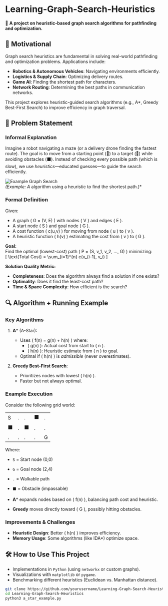 # Learning-Graph-Search-Heuristics  

🚀 **A project on heuristic-based graph search algorithms for pathfinding and optimization.**  

## 📌 Motivational  
Graph search heuristics are fundamental in solving real-world pathfinding and optimization problems. Applications include:  
- **Robotics & Autonomous Vehicles**: Navigating environments efficiently.  
- **Logistics & Supply Chain**: Optimizing delivery routes.  
- **Game AI**: Finding the shortest path for characters.  
- **Network Routing**: Determining the best paths in communication networks.  

This project explores heuristic-guided search algorithms (e.g., A*, Greedy Best-First Search) to improve efficiency in graph traversal.  

## 🎯 Problem Statement  

### **Informal Explanation**  
Imagine a robot navigating a maze (or a delivery drone finding the fastest route). The goal is to move from a starting point (🚩) to a target (🎯) while avoiding obstacles (⬛). Instead of checking every possible path (which is slow), we use *heuristics*—educated guesses—to guide the search efficiently.  

![Example Graph Search](https://miro.medium.com/v2/resize:fit:1400/1*ACtByjX2YrN9o8UvFqDuqw.png)  
*(Example: A* algorithm using a heuristic to find the shortest path.)*  

### **Formal Definition**  
Given:  
- A graph \( G = (V, E) \) with nodes \( V \) and edges \( E \).  
- A start node \( S \) and goal node \( G \).  
- A cost function \( c(u,v) \) for moving from node \( u \) to \( v \).  
- A heuristic function \( h(v) \) estimating the cost from \( v \) to \( G \).  

**Goal:**  
Find the optimal (lowest-cost) path \( P = (S, v_1, v_2, ..., G) \) minimizing:  
\[ \text{Total Cost} = \sum_{i=1}^{n} c(v_{i-1}, v_i) \]  

**Solution Quality Metric:**  
- **Completeness**: Does the algorithm always find a solution if one exists?  
- **Optimality**: Does it find the least-cost path?  
- **Time & Space Complexity**: How efficient is the search?  

## 🔍 Algorithm + Running Example  

### **Key Algorithms**  
1. **A*** (A-Star):  
   - Uses \( f(n) = g(n) + h(n) \) where:  
     - \( g(n) \): Actual cost from start to \( n \).  
     - \( h(n) \): Heuristic estimate from \( n \) to goal.  
   - Optimal if \( h(n) \) is *admissible* (never overestimates).  

2. **Greedy Best-First Search**:  
   - Prioritizes nodes with lowest \( h(n) \).  
   - Faster but not always optimal.  

### **Example Execution**  
Consider the following grid world:

|  |  |  |  |  |
|---|---|---|---|---|
| S | . | . | ⬛ | . |
| ⬛ | . | ⬛ | . | . |
| . | . | . | . | G |

Where:
- `S` = Start node (0,0)
- `G` = Goal node (2,4) 
- `.` = Walkable path
- `⬛` = Obstacle (impassable)



- **A*** expands nodes based on \( f(n) \), balancing path cost and heuristic.  
- **Greedy** moves directly toward \( G \), possibly hitting obstacles.  

### **Improvements & Challenges**  
- **Heuristic Design**: Better \( h(n) \) improves efficiency.  
- **Memory Usage**: Some algorithms (like IDA*) optimize space.  

## 🛠️ How to Use This Project  
- Implementations in `Python` (using `networkx` or custom graphs).  
- Visualizations with `matplotlib` or `pygame`.  
- Benchmarking different heuristics (Euclidean vs. Manhattan distance).  

```bash
git clone https://github.com/yourusername/Learning-Graph-Search-Heuristics.git
cd Learning-Graph-Search-Heuristics
python3 a_star_example.py
